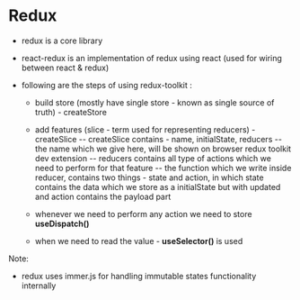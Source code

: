 # Redux

- redux is a core library
- react-redux is an implementation of redux using react (used for wiring between react & redux)

- following are the steps of using redux-toolkit :
  - build store (mostly have single store - known as single source of truth) - createStore

  - add features (slice - term used for representing reducers) - createSlice
    -- createSlice contains - name, initialState, reducers
    -- the name which we give here, will be shown on browser redux toolkit dev extension
    -- reducers contains all type of actions which we need to perform for that feature
    -- the function which we write inside reducer, contains two things - state and action, in which state contains the data which we store as a initialState but with updated and action contains the payload part

  - whenever we need to perform any action we need to store **useDispatch()**
  - when we need to read the value - **useSelector()** is used

Note:

- redux uses immer.js for handling immutable states functionality internally
